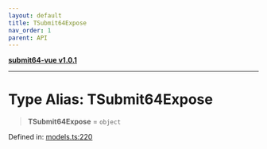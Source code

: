 ```yaml
---
layout: default
title: TSubmit64Expose
nav_order: 1
parent: API
---
```


[**submit64-vue v1.0.1**](../README.md)

***

# Type Alias: TSubmit64Expose

> **TSubmit64Expose** = `object`

Defined in: [models.ts:220](https://github.com/CHUReimsDSN/Submit64-Vue/blob/b0ac49071bd835942dbc5de42858809d4b23b034/src/models.ts#L220)
